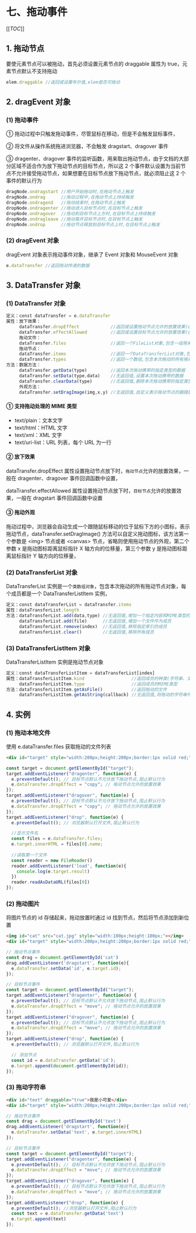# 七、拖动事件

[[_TOC_]]

## 1. 拖动节点

要使元素节点可以被拖动，首先必须设置元素节点的 draggable 属性为 true，元素节点默认不支持拖动

```js
elem.draggable //返回或设置布尔值,elem是否可拖动
```

## 2. dragEvent 对象

### (1) 拖动事件

① 拖动过程中只触发拖动事件，尽管鼠标在移动，但是不会触发鼠标事件，

② 将文件从操作系统拖进浏览器，不会触发 dragstart、dragover 事件

③ dragenter、dragover 事件的监听函数，用来取出拖动节点，由于文档的大部分区域不适合作为放下拖动节点的目标节点，所以这 2 个事件默认设置为当前节点不允许接受拖动节点，如果想要在目标节点放下拖动节点，就必须阻止这 2 个事件的默认行为

```js
dragNode.ondragstart //用户开始拖动时,在拖动节点上触发
dragNode.ondrag      //拖动过程中,在拖动节点上持续触发
dragNode.ondragend   //拖动结束时,在拖动节点上触发
dropNode.ondragenter //拖动进入目标节点时,在目标节点上触发
dropNode.ondragover  //拖动到目标节点上方时,在目标节点上持续触发
dropNode.ondragleave //拖动离开目标节点时,在目标节点上触发
dropNode.ondrop      //拖动节点释放到目标节点上时,在目标节点上触发
```

### (2) dragEvent 对象

dragEvent 对象表示拖动事件对象，继承了 Event 对象和 MouseEvent 对象

```js
e.dataTransfer //返回拖动传递的数据
```

## 3. DataTransfer 对象

### (1) DataTransfer 对象

```js
定义：const dataTransfer = e.dataTransfer
属性：放下效果：
     dataTransfer.dropEffect            //返回或设置拖动节点允许的放置效果(copy,move,link,none)
     dataTransfer.effectAllowed         //返回或设置目标节点允许的放置效果(copy,move,link,none,copyLink,copyMove,linkMove,all)
     拖动文件：
     dataTransfer.files                 //返回一个FileList对象,包含一组用来在拖动中传送的本地文件
     拖动节点：
     dataTransfer.items                 //返回一个DataTransferList对象,包含本次拖动的所有拖动节点对象
     dataTransfer.types                 //返回一个数组,包含本次拖动的所有拖动节点对象的数据格式(MIME)
方法：数据方法：
     dataTransfer.getData(type)         //返回本次拖动携带的指定类型的数据
     dataTransfer.setData(type,data)    //无返回值,设置本次拖动携带的数据
     dataTransfer.clearData(type)       //无返回值,删除本次拖动携带的指定类型的数据,未指定类型,则删除所有数据
     外观方法：
     dataTransfer.setDragImage(img,x,y) //无返回值,自定义表示拖动节点的跟随鼠标移动的图片的外观,通常由浏览器自动生成
```

#### ① 支持拖动处理的 MIME 类型

* text/plain：文本文字
* text/html：HTML 文字
* text/xml：XML 文字
* text/uri-list：URL 列表，每个 URL 为一行

#### ② 放下效果

dataTransfer.dropEffect 属性设置拖动节点放下时，`拖动节点`允许的放置效果，一般在 dragenter、dragover 事件回调函数中设置，

dataTransfer.effectAllowed 属性设置拖动节点放下时，`目标节点`允许的放置效果，一般在 dragstart 事件回调函数中设置

#### ③ 拖动外观

拖动过程中，浏览器会自动生成一个跟随鼠标移动的位于鼠标下方的小图标，表示拖动节点，dataTransfer.setDragImage() 方法可以自定义拖动图标，该方法第一个参数是 <img\> 节点或者 <canvas\> 节点，省略则使用拖动节点的外观，第二个参数 x 是拖动图标距离鼠标指针 X 轴方向的位移量，第三个参数 y 是拖动图标距离鼠标指针 Y 轴方向的位移量，

### (2) DataTransferList 对象

DataTransferList 实例是一个`类数组对象`，包含本次拖动的所有拖动节点对象，每个成员都是一个 DataTransferListItem 实例，

```js
定义：const dataTransferList = dataTransfer.items
属性：dataTransferList.length
方法：dataTransferList.add(data,type) //无返回值,增加一个指定内容和MIME类型的字符串作为成员
     dataTransferList.add(file)      //无返回值,增加一个文件作为成员
     dataTransferList.remove(index)  //无返回值,移除指定索引的成员
     dataTransferList.clear()        //无返回值,移除所有成员
```

### (3) DataTransferListItem 对象

DataTransferListItem 实例是拖动节点对象

```js
定义：const dataTransferListItem = dataTransferList[index]
属性：dataTransferListItem.kind                  //返回成员的种类(字符串、文件)
     dataTransferListItem.type                  //返回成员的MIME类型
方法：dataTransferListItem.getAsFile()           //返回拖动的文件
     dataTransferListItem.getAsString(callback) //无返回值,将拖动的字符串传入回调函数callback
```

## 4. 实例

### (1) 拖动本地文件

使用 e.dataTransfer.files 获取拖动的文件列表

```html
<div id="target" style="width:200px;height:200px;border:1px solid red;"></div>
```

```js
const target = document.getElementById("target");      
target.addEventListener("dragenter", function(e) {        
  e.preventDefault(); // 目标节点默认不允许放下拖动节点,阻止默认行为        
  e.dataTransfer.dropEffect = "copy"; // 拖动节点允许的放置效果      
});      
target.addEventListener("dragover", function(e) {        
  e.preventDefault(); // 目标节点默认不允许放下拖动节点,阻止默认行为        
  e.dataTransfer.dropEffect = "copy"; // 拖动节点允许的放置效果      
});      
target.addEventListener("drop", function(e) {        
  e.preventDefault(); // 浏览器默认打开文件,阻止默认行为

  //显示文件名
  const files = e.dataTransfer.files;        
  e.target.innerHTML = files[0].name;  
  
  //读取第一个文件
  const reader = new FileReader()
  reader.addEventListener('load', function(e){
    console.log(e.target.result)
  })
  reader.readAsDataURL(files[0])
});
```

### (2) 拖动图片

将图片节点的 id 存储起来，拖动放置时通过 id 找到节点，然后将节点添加到新位置

```html
<img id="cat" src="cat.jpg" style="width:100px;height:100px;"></img>
<div id="target" style="width:200px;height:200px;border:1px solid red;"></div>
```

```js
// 拖动节点事件
const drag = document.getElementById('cat')
drag.addEventListener('dragstart', function(e){
  e.dataTransfer.setData('id', e.target.id);
});

// 目标节点事件
const target = document.getElementById("target");
target.addEventListener("dragenter", function(e) {
  e.preventDefault(); // 目标节点默认不允许放下拖动节点,阻止默认行为
  e.dataTransfer.dropEffect = "move"; // 拖动节点允许的放置效果
});
target.addEventListener("dragover", function(e) {
  e.preventDefault(); // 目标节点默认不允许放下拖动节点,阻止默认行为
  e.dataTransfer.dropEffect = "move"; // 拖动节点允许的放置效果
});
target.addEventListener("drop", function(e) {
  e.preventDefault(); // 浏览器默认打开文件,阻止默认行为

  // 添加节点
  const id = e.dataTransfer.getData('id');
  e.target.append(document.getElementById(id));
});
```

### (3) 拖动字符串

```html
<div id="text" draggable="true">我是小可爱</div>
<div id="target" style="width:200px;height:200px;border:1px solid red;"></div>
```

```js
// 拖动节点事件
const drag = document.getElementById('text')
drag.addEventListener('dragstart', function(e){
  e.dataTransfer.setData('text', e.target.innerHTML)
});

// 目标节点事件
const target = document.getElementById("target");
target.addEventListener("dragenter", function(e) {
  e.preventDefault(); // 目标节点默认不允许放下拖动节点,阻止默认行为
  e.dataTransfer.dropEffect = "move"; // 拖动节点允许的放置效果
});
target.addEventListener("dragover", function(e) {
  e.preventDefault(); // 目标节点默认不允许放下拖动节点,阻止默认行为
  e.dataTransfer.dropEffect = "move"; // 拖动节点允许的放置效果
});
target.addEventListener("drop", function(e) {
  e.preventDefault(); //浏览器默认打开文件,阻止默认行为
  const text = e.dataTransfer.getData('text')
  e.target.append(text)
});
```
